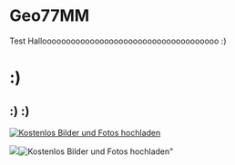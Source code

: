 # Geo77MM

Test Hallooooooooooooooooooooooooooooooooooooo :)

# :) 
## :) :)

<a href="https://www.directupload.net" target="_blank"><img src="https://s15.directupload.net/images/181203/6qqj7oau.jpg" title="Kostenlos Bilder und Fotos hochladen"></a>

<img src="https://www.directupload.net" target="_blank"><img src="https://s15.directupload.net/images/181203/jkqdzlya.jpg" title="Kostenlos Bilder und Fotos hochladen"></a>"
